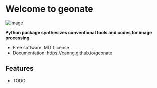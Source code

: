 # Welcome to geonate


[![image](https://img.shields.io/pypi/v/geonate.svg)](https://pypi.python.org/pypi/geonate)


**Python package synthesizes conventional tools and codes for image processing**


-   Free software: MIT License
-   Documentation: <https://canng.github.io/geonate>
    

## Features

-   TODO
